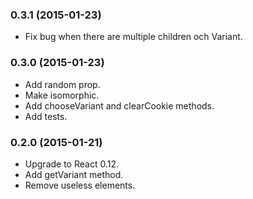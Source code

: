 ### 0.3.1 (2015-01-23)

* Fix bug when there are multiple children och Variant.

### 0.3.0 (2015-01-23)

* Add random prop.
* Make isomorphic.
* Add chooseVariant and clearCookie methods.
* Add tests.

### 0.2.0 (2015-01-21)

* Upgrade to React 0.12.
* Add getVariant method.
* Remove useless elements.
